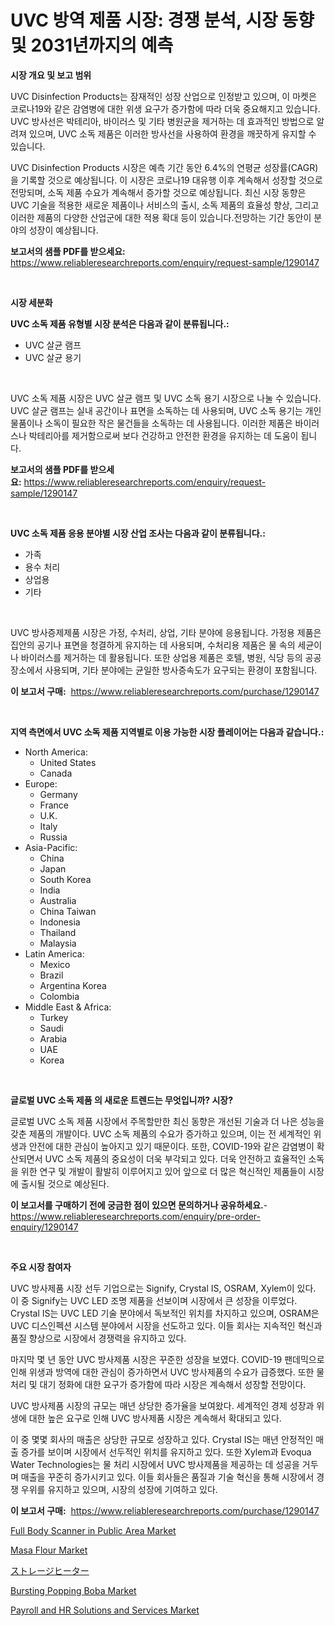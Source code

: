<p><h1>UVC 방역 제품 시장: 경쟁 분석, 시장 동향 및 2031년까지의 예측</h1></p><p><strong>시장 개요 및 보고 범위</strong></p>
<p><p>UVC Disinfection Products는 잠재적인 성장 산업으로 인정받고 있으며, 이 마켓은 코로나19와 같은 감염병에 대한 위생 요구가 증가함에 따라 더욱 중요해지고 있습니다. UVC 방사선은 박테리아, 바이러스 및 기타 병원균을 제거하는 데 효과적인 방법으로 알려져 있으며, UVC 소독 제품은 이러한 방사선을 사용하여 환경을 깨끗하게 유지할 수 있습니다.</p><p>UVC Disinfection Products 시장은 예측 기간 동안 6.4%의 연평균 성장률(CAGR)을 기록할 것으로 예상됩니다. 이 시장은 코로나19 대유행 이후 계속해서 성장할 것으로 전망되며, 소독 제품 수요가 계속해서 증가할 것으로 예상됩니다. 최신 시장 동향은 UVC 기술을 적용한 새로운 제품이나 서비스의 출시, 소독 제품의 효율성 향상, 그리고 이러한 제품의 다양한 산업군에 대한 적용 확대 등이 있습니다.전망하는 기간 동안이 분야의 성장이 예상됩니다.</p></p>
<p><strong>보고서의 샘플 PDF를 받으세요:</strong> <a href="https://www.reliableresearchreports.com/enquiry/request-sample/1290147">https://www.reliableresearchreports.com/enquiry/request-sample/1290147</a></p>
<p>&nbsp;</p>
<p><strong>시장 세분화</strong></p>
<p><strong>UVC 소독 제품 유형별 시장 분석은 다음과 같이 분류됩니다.:</strong></p>
<p><ul><li>UVC 살균 램프</li><li>UVC 살균 용기</li></ul></p>
<p>&nbsp;</p>
<p><p>UVC 소독 제품 시장은 UVC 살균 램프 및 UVC 소독 용기 시장으로 나눌 수 있습니다. UVC 살균 램프는 실내 공간이나 표면을 소독하는 데 사용되며, UVC 소독 용기는 개인 물품이나 소독이 필요한 작은 물건들을 소독하는 데 사용됩니다. 이러한 제품은 바이러스나 박테리아를 제거함으로써 보다 건강하고 안전한 환경을 유지하는 데 도움이 됩니다.</p></p>
<p><strong>보고서의 샘플 PDF를 받으세요:</strong>&nbsp;<a href="https://www.reliableresearchreports.com/enquiry/request-sample/1290147">https://www.reliableresearchreports.com/enquiry/request-sample/1290147</a></p>
<p>&nbsp;</p>
<p><strong> UVC 소독 제품 응용 분야별 시장 산업 조사는 다음과 같이 분류됩니다.:</strong></p>
<p><ul><li>가족</li><li>용수 처리</li><li>상업용</li><li>기타</li></ul></p>
<p>&nbsp;</p>
<p><p>UVC 방사증제제품 시장은 가정, 수처리, 상업, 기타 분야에 응용됩니다. 가정용 제품은 집안의 공기나 표면을 청결하게 유지하는 데 사용되며, 수처리용 제품은 물 속의 세균이나 바이러스를 제거하는 데 활용됩니다. 또한 상업용 제품은 호텔, 병원, 식당 등의 공공장소에서 사용되며, 기타 분야에는 균일한 방사증속도가 요구되는 환경이 포함됩니다.</p></p>
<p><strong>이 보고서 구매:</strong>&nbsp; <a href="https://www.reliableresearchreports.com/purchase/1290147">https://www.reliableresearchreports.com/purchase/1290147</a></p>
<p>&nbsp;</p>
<p><strong>지역 측면에서 UVC 소독 제품 지역별로 이용 가능한 시장 플레이어는 다음과 같습니다.:</strong></p>
<p><ul>
    <li>
        North America:
        <ul>
            <li>United States</li>
            <li>Canada</li>
        </ul>
    </li>
    <li>
        Europe:
        <ul>
            <li>Germany</li>
            <li>France</li>
            <li>U.K.</li>
            <li>Italy</li>
            <li>Russia</li>
        </ul>
    </li>
    <li>
        Asia-Pacific:
        <ul>
            <li>China</li>
            <li>Japan</li>
            <li>South Korea</li>
            <li>India</li>
            <li>Australia</li>
            <li>China Taiwan</li>
            <li>Indonesia</li>
            <li>Thailand</li>
            <li>Malaysia</li>
        </ul>
    </li>
    <li>
        Latin America:
        <ul>
            <li>Mexico</li>
            <li>Brazil</li>
            <li>Argentina Korea</li>
            <li>Colombia</li>
        </ul>
    </li>
    <li>
        Middle East & Africa:
        <ul>
            <li>Turkey</li>
            <li>Saudi</li>
            <li>Arabia</li>
            <li>UAE</li>
            <li>Korea</li>
        </ul>
    </li>
    </ul></p>
<p>&nbsp;</p>
<p><strong>글로벌 UVC 소독 제품 의 새로운 트렌드는 무엇입니까? 시장?</strong></p>
<p><p>글로벌 UVC 소독 제품 시장에서 주목할만한 최신 동향은 개선된 기술과 더 나은 성능을 갖춘 제품의 개발이다. UVC 소독 제품의 수요가 증가하고 있으며, 이는 전 세계적인 위생과 안전에 대한 관심이 높아지고 있기 때문이다. 또한, COVID-19와 같은 감염병이 확산되면서 UVC 소독 제품의 중요성이 더욱 부각되고 있다. 더욱 안전하고 효율적인 소독을 위한 연구 및 개발이 활발히 이루어지고 있어 앞으로 더 많은 혁신적인 제품들이 시장에 출시될 것으로 예상된다.</p></p>
<p><strong>이 보고서를 구매하기 전에 궁금한 점이 있으면 문의하거나 공유하세요.</strong>- <a href="https://www.reliableresearchreports.com/enquiry/pre-order-enquiry/1290147">https://www.reliableresearchreports.com/enquiry/pre-order-enquiry/1290147</a></p>
<p>&nbsp;</p>
<p><strong>주요 시장 참여자</strong></p>
<p><p>UVC 방사제품 시장 선두 기업으로는 Signify, Crystal IS, OSRAM, Xylem이 있다. 이 중 Signify는 UVC LED 조명 제품을 선보이며 시장에서 큰 성장을 이루었다. Crystal IS는 UVC LED 기술 분야에서 독보적인 위치를 차지하고 있으며, OSRAM은 UVC 디스인펙션 시스템 분야에서 시장을 선도하고 있다. 이들 회사는 지속적인 혁신과 품질 향상으로 시장에서 경쟁력을 유지하고 있다.</p><p>마지막 몇 년 동안 UVC 방사제품 시장은 꾸준한 성장을 보였다. COVID-19 팬데믹으로 인해 위생과 방역에 대한 관심이 증가하면서 UVC 방사제품의 수요가 급증했다. 또한 물 처리 및 대기 정화에 대한 요구가 증가함에 따라 시장은 계속해서 성장할 전망이다.</p><p>UVC 방사제품 시장의 규모는 매년 상당한 증가율을 보여왔다. 세계적인 경제 성장과 위생에 대한 높은 요구로 인해 UVC 방사제품 시장은 계속해서 확대되고 있다.</p><p>이 중 몇몇 회사의 매출은 상당한 규모로 성장하고 있다. Crystal IS는 매년 안정적인 매출 증가를 보이며 시장에서 선두적인 위치를 유지하고 있다. 또한 Xylem과 Evoqua Water Technologies는 물 처리 시장에서 UVC 방사제품을 제공하는 데 성공을 거두며 매출을 꾸준히 증가시키고 있다. 이들 회사들은 품질과 기술 혁신을 통해 시장에서 경쟁 우위를 유지하고 있으며, 시장의 성장에 기여하고 있다.</p></p>
<p><strong>이 보고서 구매:</strong>&nbsp;&nbsp;<a href="https://www.reliableresearchreports.com/purchase/1290147">https://www.reliableresearchreports.com/purchase/1290147</a></p>
<p><p><a href="https://issuu.com/reportprime-2/docs/full-body-scanner-in-public-area-market-size-2030.">Full Body Scanner in Public Area Market</a></p><p><a href="https://view.publitas.com/reportprime-1/masa-flour-market-size-and-growth-market-segmentation-regional-and-country-breakdowns-and-market-trends-for-period-from-2024-2031/">Masa Flour Market</a></p><p><a href="https://github.com/nxboeu02965442/Market-Research-Report-List-1/blob/main/31406742420.md">ストレージヒーター</a></p><p><a href="https://view.publitas.com/reportprime-1/bursting-popping-boba-market-size-2024-2031-global-industrial-analysis-key-geographical-regions-market-share-top-key-players-product-types-and-forecast-research-report/">Bursting Popping Boba Market</a></p><p><a href="https://angry-finch-aaf.notion.site/Payroll-and-HR-Solutions-and-Services-Market-Size-Furnishes-Valuable-Information-Encompassing-Market-5f7a9a5cdc1f472a80c1f7e48ef7ddb2">Payroll and HR Solutions and Services Market</a></p></p>
